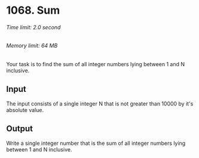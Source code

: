 # 1068. Sum
###### Time limit: 2.0 second
###### Memory limit: 64 MB
Your task is to find the sum of all integer numbers lying between 1 and N inclusive.

## Input
The input consists of a single integer N that is not greater than 10000 by it's absolute value.
## Output
Write a single integer number that is the sum of all integer numbers lying between 1 and N inclusive.